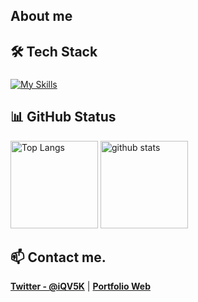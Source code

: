 ## About me

## 🛠️ Tech Stack

###

[![My Skills](https://skillicons.dev/icons?i=html,css,js,ts,nodejs,java,php,aws,azure,git,github,vscode,windows,twitter&theme=light)](https://skillicons.dev)

## 📊 GitHub Status

<p align="left">
  <img height="140px" src="https://github-readme-stats.vercel.app/api?username=fjt-dev&theme=blue-green" alt="Top Langs" />
  <img height="140px" src="https://github-readme-stats.vercel.app/api/top-langs/?username=fjt-dev&layout=compact&theme=blue-green" alt="github stats" />
</p>

## 📫 Contact me.

**[Twitter - @iQV5K](https://twitter.com/iQV5K)** | **[Portfolio Web](https://fjtdev.com)**

